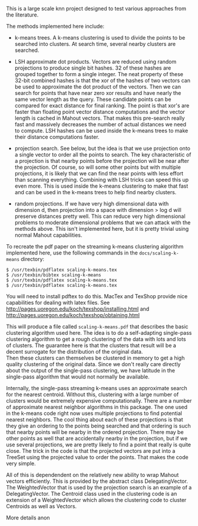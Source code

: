 This is a large scale knn project designed to test various approaches from the literature.

The methods implemented here include:

  - k-means trees.  A k-means clustering is used to divide the points to be searched into clusters.  At search time, several 
nearby clusters are searched.

  - LSH approximate dot products.  Vectors are reduced using random projections to produce single bit hashes.  32 of these 
hashes are grouped together to form a single integer.  The neat property of these 32-bit combined hashes is that the xor
of the hashes of two vectors can be used to approximate the dot product of the vectors.  Then we can search for points that
have near zero xor results and have nearly the same vector length as the query.  These candidate points can be compared for
exact distance for final ranking.  The point is that xor's are faster than floating point vector distance computations and
the vector length is cached in Mahout vectors.  That makes this pre-search really fast and massively decreases the number of 
actual distances we need to compute.  LSH hashes can be used inside the k-means trees to make their distance computations
faster.

  - projection search.  See below, but the idea is that we use projection onto a single vector to order all the points to 
search.  The key characteristic of a projection is that nearby points before the projection will be near after the projection.
Of course, so will some other points but with multiple projections, it is likely that we can find the near points with
less effort than scanning everything.  Combining with LSH tricks can speed this up even more.  This is used inside the k-means
clustering to make that fast and can be used in the k-means trees to help find nearby clusters.

  - random projections.  If we have very high dimensional data with dimension d, then projection into a space with 
dimension > log d will preserve distances pretty well.  This can reduce very high dimensional problems to moderate dimensional
problems that we can attack with the methods above.  This isn't implemented here, but it is pretty trivial using normal
Mahout capabilities.

To recreate the pdf paper on the streaming k-means clustering algorithm implemented here, use the following commands in the `docs/scaling-k-means` directory:

    $ /usr/texbin/pdflatex scaling-k-means.tex 
    $ /usr/texbin/bibtex scaling-k-means
    $ /usr/texbin/pdflatex scaling-k-means.tex 
    $ /usr/texbin/pdflatex scaling-k-means.tex 

You will need to install pdftex to do this. MacTex and TexShop provide nice capabilities
for dealing with latex files.  See http://pages.uoregon.edu/koch/texshop/installing.html
and http://pages.uoregon.edu/koch/texshop/obtaining.html

This will produce a file called `scaling-k-means.pdf` that describes the basic clustering algorithm used here.  The idea is 
to do a self-adapting single-pass clustering algorithm to get a rough clustering of the data with lots and lots of clusters.
The guarantee here is that the clusters that result will be a decent surrogate for the distribution of the original data.  
Then these clusters can themselves be clustered in memory to get a high quality clustering of the original data.  Since we 
don't really care directly about the output of the single-pass clustering, we have latitude in the single-pass algorithm that 
would not normally be available.

Internally, the single-pass streaming k-means uses an approximate search for the nearest centroid.  Without this, clustering
with a large number of clusters would be extremely expensive computationally.  There are a number of approximate nearest
neighbor algorithms in this package.  The one used in the k-means code right now uses multiple projections to find potential
nearest neighbors.  The cool thing about each of these projections is that they give an ordering to the points being searched
and that ordering is such that nearby points will be nearby in the ordered projection.  There may be other points as well
that are accidentally nearby in the projection, but if we use several projections, we are pretty likely to find a point that
really is quite close.  The trick in the code is that the projected vectors are put into a TreeSet using the projected value
to order the points.  That makes the code very simple.

All of this is dependendent on the relatively new ability to wrap Mahout vectors efficiently.  This is provided by the
abstract class DelegatingVector.  The WeightedVector that is used by the projection search is an example of a DelegatingVector.
The Centroid class used in the clustering code is an extension of a WeightedVector which allows the clustering code to 
cluster Centroids as well as Vectors.


More details anon
